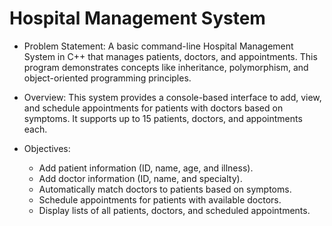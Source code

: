 # Hospital Management System

- Problem Statement: A basic command-line Hospital Management System in C++ that manages patients, doctors, and appointments. This program demonstrates concepts like inheritance, polymorphism, and object-oriented programming principles.

- Overview: This system provides a console-based interface to add, view, and schedule appointments for patients with doctors based on symptoms. It supports up to 15 patients, doctors, and appointments each.

- Objectives:
    - Add patient information (ID, name, age, and illness).
    - Add doctor information (ID, name, and specialty).
    - Automatically match doctors to patients based on symptoms.
    - Schedule appointments for patients with available doctors.
    - Display lists of all patients, doctors, and scheduled appointments.
